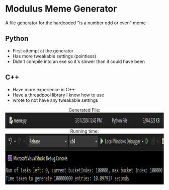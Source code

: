 # Modulus Meme Generator
 A file generator for the hardcoded "is a number odd or even" meme
## Python
 - First attempt at the generator
 - Has more tweakable settings (pointless)
 - Didn't compile into an exe so it's slower than it could have been

## C++
 - Have more experience in C++
 - Have a threadpool library I know how to use
 - wrote to not have any tweakable settings

<div align="center" > 
  <div> Generated File: </div>
  <img align="center" src="./100MillionFilesize.png" height="50px"> 
  <div> Running time: </div>
  <img align="center" src="./100MillionRunningTime.png" height="161px">
</div>
